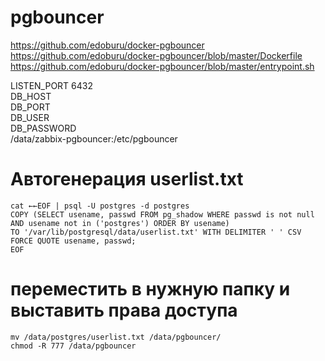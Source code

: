 # pgbouncer

https://github.com/edoburu/docker-pgbouncer<BR>
https://github.com/edoburu/docker-pgbouncer/blob/master/Dockerfile<BR>
https://github.com/edoburu/docker-pgbouncer/blob/master/entrypoint.sh<BR>

 LISTEN_PORT    6432<BR>
 DB_HOST<BR>
 DB_PORT<BR>
 DB_USER<BR>
 DB_PASSWORD<BR>
 /data/zabbix-pgbouncer:/etc/pgbouncer<BR>

# Автогенерация userlist.txt<BR>

<pre><code>cat &larr;&larr;EOF | psql -U postgres -d postgres
COPY (SELECT usename, passwd FROM pg_shadow WHERE passwd is not null AND usename not in ('postgres') ORDER BY usename) 
TO '/var/lib/postgresql/data/userlist.txt' WITH DELIMITER ' ' CSV FORCE QUOTE usename, passwd;
EOF
</code></pre>

# переместить в нужную папку и выставить права доступа
<pre><code>mv /data/postgres/userlist.txt /data/pgbouncer/
chmod -R 777 /data/pgbouncer
</code></pre>
